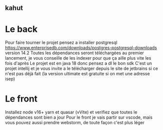 ## kahut
# Le back
Pour faire tourner le projet pensez a installer postgresql https://www.enterprisedb.com/downloads/postgres-postgresql-downloads version 14.2
Toutes les dépendances seront téléchargées au premier lancement, je vous conseille de les indexer pour que ça aille plus vite les fois d'après
Le projet est en java 18 donc pensez a dl le bon sdk
C'est un projet intellij et je vous invite a le télécharger depuis le site de jetbrains si ce n'est pas déjà fait (la version ultimate est gratuite si on met une adresse isep)

# Le front
Installez node v16+ yarn et quasar (vVite) et verifiez que toutes le dépendances sont bien a jour
Pour le front je vais partir sur vscode, mais vous pouvez aussi prendre webstorm, de toute façon c'est plus léger
